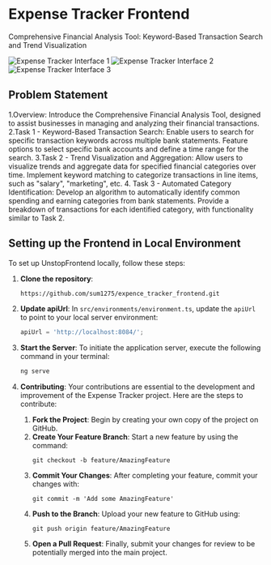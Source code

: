 
# Expense Tracker Frontend

Comprehensive Financial Analysis Tool: Keyword-Based Transaction Search and Trend Visualization

![Expense Tracker Interface 1](https://i.ibb.co/XXg9fCY/task-1.png)
![Expense Tracker Interface 2](https://i.ibb.co/Zd78p4X/task-1-3.png)
![Expense Tracker Interface 3](https://i.ibb.co/YP70DnS/task-3.png)

## Problem Statement

1.Overview: Introduce the Comprehensive Financial Analysis Tool, designed to assist businesses in managing and analyzing their financial transactions.
2.Task 1 - Keyword-Based Transaction Search:
Enable users to search for specific transaction keywords across multiple bank statements.
Feature options to select specific bank accounts and define a time range for the search.
3.Task 2 - Trend Visualization and Aggregation:
Allow users to visualize trends and aggregate data for specified financial categories over time.
Implement keyword matching to categorize transactions in line items, such as "salary", "marketing", etc.
4. Task 3 - Automated Category Identification:
Develop an algorithm to automatically identify common spending and earning categories from bank statements.
Provide a breakdown of transactions for each identified category, with functionality similar to Task 2.

## Setting up the Frontend in Local Environment

To set up UnstopFrontend locally, follow these steps:

1. **Clone the repository**:
   ```bash
   https://github.com/sum1275/expence_tracker_frontend.git
2. **Update apiUrl**:
   In `src/environments/environment.ts`, update the `apiUrl` to point to your local server environment:
   ```typescript
   apiUrl = 'http://localhost:8084/';

3. **Start the Server**:
   To initiate the application server, execute the following command in your terminal:
   ```bash
   ng serve
5. **Contributing**:
   Your contributions are essential to the development and improvement of the Expense Tracker project. Here are the steps to contribute:

   1. **Fork the Project**: Begin by creating your own copy of the project on GitHub.
   2. **Create Your Feature Branch**: Start a new feature by using the command:
      ```git
      git checkout -b feature/AmazingFeature
      ```
   3. **Commit Your Changes**: After completing your feature, commit your changes with:
      ```git
      git commit -m 'Add some AmazingFeature'
      ```
   4. **Push to the Branch**: Upload your new feature to GitHub using:
      ```git
      git push origin feature/AmazingFeature
      ```
   5. **Open a Pull Request**: Finally, submit your changes for review to be potentially merged into the main project.



   
